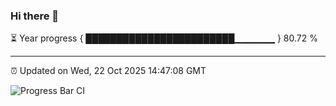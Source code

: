 ### Hi there 👋

⏳ Year progress { ████████████████████████▁▁▁▁▁▁ } 80.72 %

---

⏰ Updated on Wed, 22 Oct 2025 14:47:08 GMT

![Progress Bar CI](https://github.com/IshwaranRudhara/GIT-ACTION/workflows/Progress%20Bar%20CI/badge.svg)
